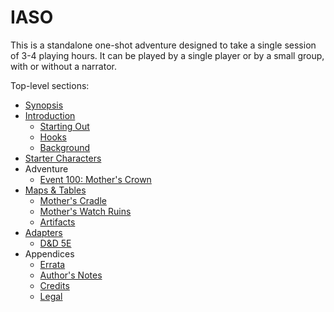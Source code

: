 # IASO

This is a standalone one-shot adventure designed to take a single session of 3-4 playing hours.
It can be played by a single player or by a small group, with or without a narrator.

Top-level sections:

* [Synopsis](015-synopsis.md)
* [Introduction](020-introduction.md)
  * [Starting Out](022-starting-out.md)
  * [Hooks](025-hooks.md)
  * [Background](030-background.md)
* [Starter Characters](040-starter-characters.md)
* Adventure
  * [Event 100: Mother's Crown](100-mothers-crown.md)
* [Maps & Tables](500-maps-tables.md)
  * [Mother's Cradle](505-mothers-cradle.md)
  * [Mother's Watch Ruins](510-mothers-watch-ruins.md)
  * [Artifacts](590-artifacts.md)
* [Adapters](600-adapters.md)
  * [D&D 5E](605-5e.md)
* Appendices
  * [Errata](940-errata.md)
  * [Author's Notes](950-author-notes.md)
  * [Credits](960-credits.md)
  * [Legal](980-legal.md)
